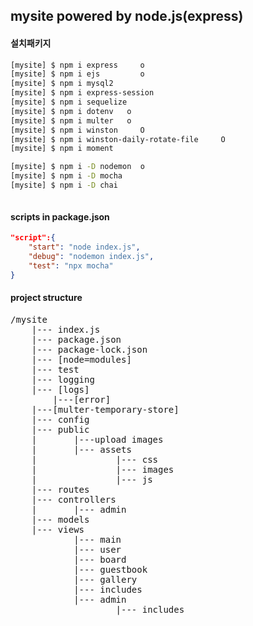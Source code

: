 ## mysite powered by node.js(express)

#### 설치패키지

```bash
[mysite] $ npm i express     o
[mysite] $ npm i ejs         o
[mysite] $ npm i mysql2
[mysite] $ npm i express-session
[mysite] $ npm i sequelize
[mysite] $ npm i dotenv   o
[mysite] $ npm i multer   o
[mysite] $ npm i winston     O
[mysite] $ npm i winston-daily-rotate-file     O
[mysite] $ npm i moment

[mysite] $ npm i -D nodemon  o
[mysite] $ npm i -D mocha
[mysite] $ npm i -D chai



```

#### scripts in package.json
```json
"script":{
    "start": "node index.js",
    "debug": "nodemon index.js",
    "test": "npx mocha"
}

```

#### project structure
<pre>
/mysite
    |--- index.js
    |--- package.json
    |--- package-lock.json
    |--- [node=modules]
    |--- test
    |--- logging
    |--- [logs]
        |---[error]
    |---[multer-temporary-store]
    |--- config
    |--- public
    |       |---upload images
    |       |--- assets
    |               |--- css
    |               |--- images
    |               |--- js
    |--- routes
    |--- controllers
    |       |--- admin
    |--- models
    |--- views
            |--- main
            |--- user
            |--- board
            |--- guestbook
            |--- gallery
            |--- includes
            |--- admin
                    |--- includes  

</pre>